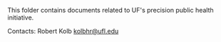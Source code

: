 
This folder contains documents related to UF's precision public health initiative.

Contacts:
  Robert Kolb  kolbhr@ufl.edu
